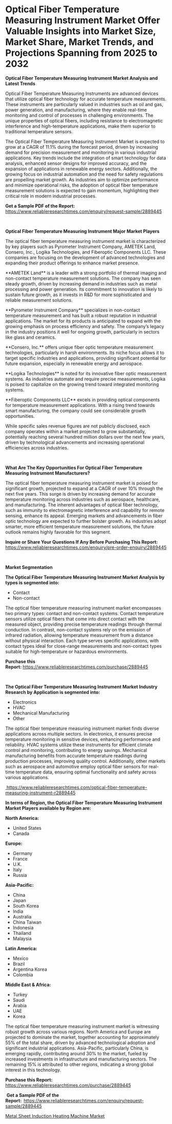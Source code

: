 <p><h1>Optical Fiber Temperature Measuring Instrument Market Offer Valuable Insights into Market Size, Market Share, Market Trends, and Projections Spanning from 2025 to 2032</h1></p><p><strong>Optical Fiber Temperature Measuring Instrument Market Analysis and Latest Trends</strong></p>
<p><p>Optical Fiber Temperature Measuring Instruments are advanced devices that utilize optical fiber technology for accurate temperature measurements. These instruments are particularly valued in industries such as oil and gas, power generation, and manufacturing, where they enable real-time monitoring and control of processes in challenging environments. The unique properties of optical fibers, including resistance to electromagnetic interference and high-temperature applications, make them superior to traditional temperature sensors.</p><p>The Optical Fiber Temperature Measuring Instrument Market is expected to grow at a CAGR of 11.1% during the forecast period, driven by increasing demand for precision measurement and monitoring in various industrial applications. Key trends include the integration of smart technology for data analysis, enhanced sensor designs for improved accuracy, and the expansion of applications in renewable energy sectors. Additionally, the growing focus on industrial automation and the need for safety regulations are propelling market growth. As industries aim to optimize performance and minimize operational risks, the adoption of optical fiber temperature measurement solutions is expected to gain momentum, highlighting their critical role in modern industrial processes.</p></p>
<p><strong>Get a Sample PDF of the Report:&nbsp;</strong> <a href="https://www.reliableresearchtimes.com/enquiry/request-sample/2889445?utm_campaign=3187&utm_medium=2&utm_source=Github&utm_content=ia&utm_term=14032025&utm_id=optical-fiber-temperature-measuring-instrument">https://www.reliableresearchtimes.com/enquiry/request-sample/2889445</a></p>
<p>&nbsp;</p>
<p><strong>Optical Fiber Temperature Measuring Instrument Major Market Players</strong></p>
<p><p>The optical fiber temperature measuring instrument market is characterized by key players such as Pyrometer Instrument Company, AMETEK Land, Consero, Inc., Logika Technologies, and Fiberoptic Components LLC. These companies are focusing on the development of advanced technologies and expanding their product offerings to enhance market presence.</p><p>**AMETEK Land** is a leader with a strong portfolio of thermal imaging and non-contact temperature measurement solutions. The company has seen steady growth, driven by increasing demand in industries such as metal processing and power generation. Its commitment to innovation is likely to sustain future growth, as it invests in R&D for more sophisticated and reliable measurement solutions.</p><p>**Pyrometer Instrument Company** specializes in non-contact temperature measurement and has built a robust reputation in industrial applications. The market for its products is anticipated to expand with the growing emphasis on process efficiency and safety. The company’s legacy in the industry positions it well for ongoing growth, particularly in sectors like glass and ceramics.</p><p>**Consero, Inc.** offers unique fiber optic temperature measurement technologies, particularly in harsh environments. Its niche focus allows it to target specific industries and applications, providing significant potential for future expansion, especially in renewable energy and aerospace.</p><p>**Logika Technologies** is noted for its innovative fiber optic measurement systems. As industries automate and require precise measurements, Logika is poised to capitalize on the growing trend toward integrated monitoring systems.</p><p>**Fiberoptic Components LLC** excels in providing optical components for temperature measurement applications. With a rising trend towards smart manufacturing, the company could see considerable growth opportunities.</p><p>While specific sales revenue figures are not publicly disclosed, each company operates within a market projected to grow substantially, potentially reaching several hundred million dollars over the next few years, driven by technological advancements and increasing operational efficiencies across industries.</p></p>
<p>&nbsp;</p>
<p><strong>What Are The Key Opportunities For Optical Fiber Temperature Measuring Instrument Manufacturers?</strong></p>
<p><p>The optical fiber temperature measuring instrument market is poised for significant growth, projected to expand at a CAGR of over 10% through the next five years. This surge is driven by increasing demand for accurate temperature monitoring across industries such as aerospace, healthcare, and manufacturing. The inherent advantages of optical fiber technology, such as immunity to electromagnetic interference and capability for remote sensing, enhance its appeal. Emerging markets and advancements in fiber optic technology are expected to further bolster growth. As industries adopt smarter, more efficient temperature measurement solutions, the future outlook remains highly favorable for this segment.</p></p>
<p><strong>Inquire or Share Your Questions If Any Before Purchasing This Report:</strong> <a href="https://www.reliableresearchtimes.com/enquiry/pre-order-enquiry/2889445?utm_campaign=3187&utm_medium=2&utm_source=Github&utm_content=ia&utm_term=14032025&utm_id=optical-fiber-temperature-measuring-instrument">https://www.reliableresearchtimes.com/enquiry/pre-order-enquiry/2889445</a></p>
<p>&nbsp;</p>
<p><strong>Market Segmentation</strong></p>
<p><strong>The Optical Fiber Temperature Measuring Instrument Market Analysis by types is segmented into:</strong></p>
<p><ul><li>Contact</li><li>Non-contact</li></ul></p>
<p><p>The optical fiber temperature measuring instrument market encompasses two primary types: contact and non-contact systems. Contact temperature sensors utilize optical fibers that come into direct contact with the measured object, providing precise temperature readings through thermal conduction. In contrast, non-contact systems rely on the emission of infrared radiation, allowing temperature measurement from a distance without physical interaction. Each type serves specific applications, with contact types ideal for close-range measurements and non-contact types suitable for high-temperature or hazardous environments.</p></p>
<p><strong>Purchase this Report:&nbsp;</strong><a href="https://www.reliableresearchtimes.com/purchase/2889445?utm_campaign=3187&utm_medium=2&utm_source=Github&utm_content=ia&utm_term=14032025&utm_id=optical-fiber-temperature-measuring-instrument">https://www.reliableresearchtimes.com/purchase/2889445</a></p>
<p>&nbsp;</p>
<p><strong>The Optical Fiber Temperature Measuring Instrument Market Industry Research by Application is segmented into:</strong></p>
<p><ul><li>Electronics</li><li>HVAC</li><li>Mechanical Manufacturing</li><li>Other</li></ul></p>
<p><p>The optical fiber temperature measuring instrument market finds diverse applications across multiple sectors. In electronics, it ensures precise temperature monitoring in sensitive devices, enhancing performance and reliability. HVAC systems utilize these instruments for efficient climate control and monitoring, contributing to energy savings. Mechanical manufacturing benefits from accurate temperature readings during production processes, improving quality control. Additionally, other markets such as aerospace and automotive employ optical fiber sensors for real-time temperature data, ensuring optimal functionality and safety across various applications.</p></p>
<p><a href="https://www.reliableresearchtimes.com/optical-fiber-temperature-measuring-instrument-r2889445?utm_campaign=3187&utm_medium=2&utm_source=Github&utm_content=ia&utm_term=14032025&utm_id=optical-fiber-temperature-measuring-instrument">&nbsp;https://www.reliableresearchtimes.com/optical-fiber-temperature-measuring-instrument-r2889445</a></p>
<p><strong>In terms of Region, the Optical Fiber Temperature Measuring Instrument Market Players available by Region are:</strong></p>
<p>
    <p> <strong> North America: </strong>
        <ul>
            <li>United States</li>
            <li>Canada</li>
        </ul>
        </p> 
    <p> <strong> Europe: </strong>
        <ul>
            <li>Germany</li>
            <li>France</li>
            <li>U.K.</li>
            <li>Italy</li>
            <li>Russia</li>
        </ul>
        </p> 
    <p> <strong> Asia-Pacific: </strong>
        <ul>
            <li>China</li>
            <li>Japan</li>
            <li>South Korea</li>
            <li>India</li>
            <li>Australia</li>
            <li>China Taiwan</li>
            <li>Indonesia</li>
            <li>Thailand</li>
            <li>Malaysia</li>
        </ul>
        </p> 
    <p> <strong> Latin America: </strong>
        <ul>
            <li>Mexico</li>
            <li>Brazil</li>
            <li>Argentina Korea</li>
            <li>Colombia</li>
        </ul>
        </p> 
    <p> <strong> Middle East & Africa: </strong>
        <ul>
            <li>Turkey</li>
            <li>Saudi</li>
            <li>Arabia</li>
            <li>UAE</li>
            <li>Korea</li>
        </ul>
    </p>
    </p>
<p><p>The optical fiber temperature measuring instrument market is witnessing robust growth across various regions. North America and Europe are projected to dominate the market, together accounting for approximately 55% of the total share, driven by advanced technological adoption and significant industrial applications. Asia-Pacific, particularly China, is emerging rapidly, contributing around 30% to the market, fueled by increased investments in infrastructure and manufacturing sectors. The remaining 15% is attributed to other regions, indicating a strong global interest in this technology.</p></p>
<p><strong>Purchase this Report: </strong><a href="https://www.reliableresearchtimes.com/purchase/2889445?utm_campaign=3187&utm_medium=2&utm_source=Github&utm_content=ia&utm_term=14032025&utm_id=optical-fiber-temperature-measuring-instrument">https://www.reliableresearchtimes.com/purchase/2889445</a></p>
<p>&nbsp;<strong>Get a Sample PDF of the Report:&nbsp;&nbsp;</strong><a href="https://www.reliableresearchtimes.com/enquiry/request-sample/2889445?utm_campaign=3187&utm_medium=2&utm_source=Github&utm_content=ia&utm_term=14032025&utm_id=optical-fiber-temperature-measuring-instrument">https://www.reliableresearchtimes.com/enquiry/request-sample/2889445</a></p>
<p><strong></strong></p>
<p><p><a href="https://github.com/briandahm87/Market-Research-Report-List-1/blob/main/metal-sheet-induction-heating-machine-market.md?utm_campaign=3187&utm_medium=2&utm_source=Github&utm_content=ia&utm_term=14032025&utm_id=optical-fiber-temperature-measuring-instrument">Metal Sheet Induction Heating Machine Market</a></p></p>